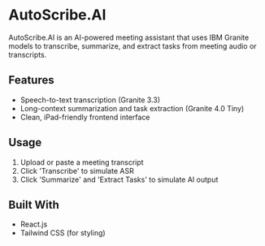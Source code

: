 # AutoScribe.AI

AutoScribe.AI is an AI-powered meeting assistant that uses IBM Granite models to transcribe, summarize, and extract tasks from meeting audio or transcripts.

## Features
- Speech-to-text transcription (Granite 3.3)
- Long-context summarization and task extraction (Granite 4.0 Tiny)
- Clean, iPad-friendly frontend interface

## Usage
1. Upload or paste a meeting transcript
2. Click 'Transcribe' to simulate ASR
3. Click 'Summarize' and 'Extract Tasks' to simulate AI output

## Built With
- React.js
- Tailwind CSS (for styling)
